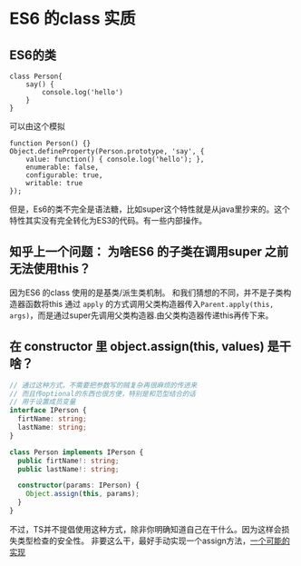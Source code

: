 # ES6 的class 实质
## ES6的类
```JS
class Person{
    say() {
        console.log('hello')
    }
}
```
可以由这个模拟
```JS
function Person() {}
Object.defineProperty(Person.prototype, 'say', {
    value: function() { console.log('hello'); },
    enumerable: false,
    configurable: true,
    writable: true
});
```

但是，Es6的类不完全是语法糖，比如super这个特性就是从java里抄来的。这个特性其实没有完全转化为ES3的代码。有一些内部操作。

## 知乎上一个问题： 为啥ES6 的子类在调用super 之前无法使用this？
因为ES6 的class 使用的是基类/派生类机制。 和我们猜想的不同，并不是子类构造器函数将this 通过 `apply` 的方式调用父类构造器传入`Parent.apply(this, args)`，而是通过super先调用父类构造器.由父类构造器传递this再传下来。

## 在 constructor 里 object.assign(this, values) 是干啥？
```ts
// 通过这种方式，不需要把参数写的贼复杂再很麻烦的传进来
// 而且传optional的东西也很方便，特别是和范型结合的话
// 用于设置成员变量
interface IPerson {
  firtName: string;
  lastName: string;
}

class Person implements IPerson {
  public firtName!: string;
  public lastName!: string;

  constructor(params: IPerson) {
    Object.assign(this, params);
  }
}
```
不过，TS并不提倡使用这种方式，除非你明确知道自己在干什么。因为这样会损失类型检查的安全性。
非要这么干，最好手动实现一个assign方法，[一个可能的实现](https://stackoverflow.com/questions/55583732/what-is-the-purpose-of-object-assign-in-the-constructor-of-a-typescript-object)

